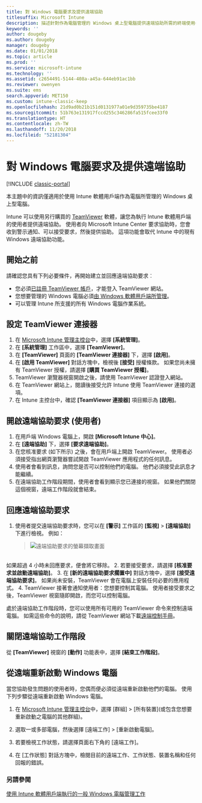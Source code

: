 ```yaml
---
title: 對 Windows 電腦要求及提供遠端協助
titlesuffix: Microsoft Intune
description: 描述針對作為電腦管理的 Windows 桌上型電腦提供遠端協助所需的終端使用者和 IT 系統管理員步驟，以及遠端啟動電腦的步驟。
keywords: ''
author: dougeby
ms.author: dougeby
manager: dougeby
ms.date: 01/01/2018
ms.topic: article
ms.prod: ''
ms.service: microsoft-intune
ms.technology: ''
ms.assetid: c2654491-5144-408a-a45a-644eb91ac1bb
ms.reviewer: owenyen
ms.suite: ems
search.appverid: MET150
ms.custom: intune-classic-keep
ms.openlocfilehash: 21d9ad0b21b151d0131977a01e9d359735be4187
ms.sourcegitcommit: 51b763e131917fccd255c346286fa515fcee33f0
ms.translationtype: HT
ms.contentlocale: zh-TW
ms.lasthandoff: 11/20/2018
ms.locfileid: "52181304"
---
```

# <a name="request-and-provide-remote-assistance-for-windows-pcs"></a>對 Windows 電腦要求及提供遠端協助

[!INCLUDE [classic-portal](includes/classic-portal.md)]

本主題中的資訊僅適用於使用 Intune 軟體用戶端作為電腦所管理的 Windows 桌上型電腦。

Intune 可以使用另行購買的 [TeamViewer](https://www.teamviewer.com) 軟體，讓您為執行 Intune 軟體用戶端的使用者提供遠端協助。 使用者向 Microsoft Intune Center 要求協助時，您會收到警示通知、可以接受要求，然後提供協助。 這項功能會取代 Intune 中的現有 Windows 遠端協助功能。


## <a name="before-you-start"></a>開始之前

請確認您具有下列必要條件，再開始建立並回應遠端協助要求︰

- 您必須[已註冊 TeamViewer 帳戶](https://login.teamviewer.com/LogOn#register)，才能登入 TeamViewer 網站。
- 您想要管理的 Windows 電腦必須[由 Windows 軟體用戶端所管理](manage-windows-pcs-with-microsoft-intune.md)。
- 可以管理 Intune 所支援的所有 Windows 電腦作業系統。

## <a name="configure-the-teamviewer-connector"></a>設定 TeamViewer 連接器

1. 在 [Microsoft Intune 管理主控台](https://manage.microsoft.com)中，選擇 **[系統管理]**。
2. 在 **[系統管理]** 工作區中，選擇 **[TeamViewer]**。
3. 在 **[TeamViewer]** 頁面的 **[TeamViewer 連接器]** 下，選擇 **[啟用]**。
4. 在 **[啟用 TeamViewer]** 對話方塊中，檢視後 **[接受]** 授權條款。 如果您尚未擁有 TeamViewer 授權，請選擇 **[購買 TeamViewer 授權]**。
5. TeamViewer 瀏覽器視窗開啟之後，請使用 TeamViewer 認證登入網站。
6. 在 TeamViewer 網站上，閱讀後接受允許 Intune 使用 TeamViewer 連接的選項。
7. 在 Intune 主控台中，確認 **[TeamViewer 連接器]** 項目顯示為 **[啟用]**。


## <a name="open-a-remote-assistance-request-end-user"></a>開啟遠端協助要求 (使用者)

1. 在用戶端 Windows 電腦上，開啟 **[Microsoft Intune 中心]**。
2. 在 **[遠端協助]** 下，選擇 **[要求遠端協助]**。
3. 在您核准要求 (如下所示) 之後，會在用戶端上開啟 TeamViewer。 使用者必須接受指出網頁瀏覽器嘗試開啟 TeamViewer 應用程式的任何訊息。
4. 使用者會看到訊息，詢問您是否可以控制他們的電腦。 他們必須接受此訊息才能繼續。
5. 在遠端協助工作階段期間，使用者會看到顯示您已連接的視窗。 如果他們關閉這個視窗，遠端工作階段就會結束。

## <a name="respond-to-a-remote-assistance-request"></a>回應遠端協助要求

1. 使用者提交遠端協助要求時，您可以在 **[警示]** 工作區的 **[監視]** > **[遠端協助]** 下進行檢視。 例如：
   > ![遠端協助要求的螢幕擷取畫面](/intune/media/team-viewer.png)

<br>如果超過 4 小時未回應要求，便會將它移除。
2. 若要接受要求，請選擇 **[核准要求並啟動遠端協助]**。
3. 在 **[新的遠端協助要求擱置中]** 對話方塊中，選擇 **[接受遠端協助要求]**。 如果尚未安裝，TeamViewer 會在電腦上安裝任何必要的應用程式。
4. TeamViewer 接著會通知使用者：您想要控制其電腦。 使用者接受要求之後，TeamViewer 視窗隨即開啟，而您可以控制電腦。

處於遠端協助工作階段時，您可以使用所有可用的 TeamViewer 命令來控制遠端電腦。 如需這些命令的說明，請從 TeamViewer 網站下載[遠端控制手冊](http://www.teamviewer.com/en/support/documents/)。

## <a name="close-the-remote-assistance-session"></a>關閉遠端協助工作階段

從 **[TeamViewer]** 視窗的 **[動作]** 功能表中，選擇 **[結束工作階段]**。

## <a name="remotely-restart-a-windows-pc"></a>從遠端重新啟動 Windows 電腦
當您協助發生問題的使用者時，您偶而便必須從遠端重新啟動他們的電腦。 使用下列步驟從遠端重新啟動 Windows 電腦。

1.  在 [Microsoft Intune 管理主控台](https://manage.microsoft.com/)中，選擇 [群組] &gt; [所有裝置]\(或包含您想要重新啟動之電腦的其他群組)。

2.  選取一或多部電腦，然後選擇 [遠端工作] &gt; [重新啟動電腦]。

3.  若要檢視工作狀態，請選擇頁面右下角的 [遠端工作]。

4.  在 [工作狀態]  對話方塊中，檢閱目前的遠端工作、工作狀態、裝置名稱和任何回報的錯誤。

### <a name="see-also"></a>另請參閱

[使用 Intune 軟體用戶端執行的一般 Windows 電腦管理工作](common-windows-pc-management-tasks-with-the-microsoft-intune-computer-client.md)